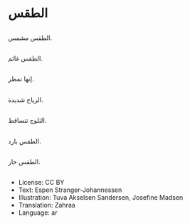 # الطقس

##
الطقس مشمس.

##
الطقس غائم.

##
إنها تمطر.

##
الرياح شديدة.

##
الثلوج تتساقط.

##
الطقس بارد.

##
الطقس حار.

##
* License: CC BY
* Text: Espen Stranger-Johannessen
* Illustration: Tuva Akselsen Sandersen, Josefine Madsen
* Translation: Zahraa
* Language: ar
